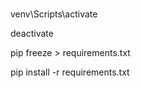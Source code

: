 ###
venv\Scripts\activate

deactivate

pip freeze > requirements.txt

pip install -r requirements.txt